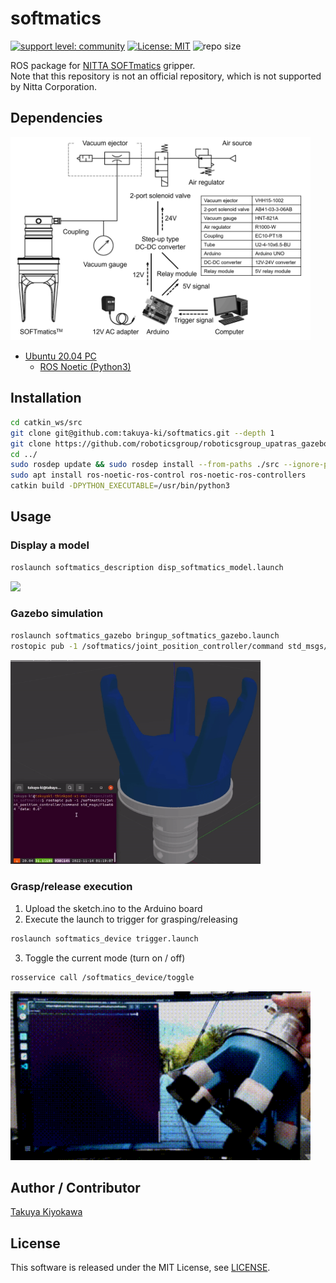 # softmatics

[![support level: community](https://img.shields.io/badge/support%20level-community-lightgray.svg)](http://rosindustrial.org/news/2016/10/7/better-supporting-a-growing-ros-industrial-software-platform)
[![License: MIT](https://img.shields.io/badge/License-MIT-yellow.svg)](https://opensource.org/licenses/MIT)
![repo size](https://img.shields.io/github/repo-size/Osaka-University-Harada-Laboratory/softmatics)

ROS package for [NITTA SOFTmatics](https://www.nitta.co.jp/en/product/robothand/) gripper.  
Note that this repository is not an official repository, which is not supported by Nitta Corporation.

## Dependencies

<img src=img/system.png width=480>

- [Ubuntu 20.04 PC](https://ubuntu.com/certified/laptops?q=&limit=20&vendor=Dell&vendor=Lenovo&vendor=HP&release=20.04+LTS)
  - [ROS Noetic (Python3)](https://wiki.ros.org/noetic/Installation/Ubuntu)

## Installation

```bash
cd catkin_ws/src
git clone git@github.com:takuya-ki/softmatics.git --depth 1
git clone https://github.com/roboticsgroup/roboticsgroup_upatras_gazebo_plugins.git --depth 1
cd ../
sudo rosdep update && sudo rosdep install --from-paths ./src --ignore-packages-from-source --rosdistro noetic -y --os=ubuntu:focal -y
sudo apt install ros-noetic-ros-control ros-noetic-ros-controllers
catkin build -DPYTHON_EXECUTABLE=/usr/bin/python3
```

## Usage

### Display a model
```bash
roslaunch softmatics_description disp_softmatics_model.launch
```

<img src="softmatics_description/images/softmatics_rviz.gif" width="400">  

### Gazebo simulation
```bash
roslaunch softmatics_gazebo bringup_softmatics_gazebo.launch
rostopic pub -1 /softmatics/joint_position_controller/command std_msgs/Float64 "data: 0.6"
```

<img src="softmatics_description/images/softmatics_gazebo.gif" width="400">  

### Grasp/release execution
1. Upload the sketch.ino to the Arduino board
2. Execute the launch to trigger for grasping/releasing
```bash
roslaunch softmatics_device trigger.launch
```
3. Toggle the current mode (turn on / off)
```bash
rosservice call /softmatics_device/toggle
```
<img src="img/toggle_4x.gif" width="480">  

## Author / Contributor

[Takuya Kiyokawa](https://takuya-ki.github.io/)

## License

This software is released under the MIT License, see [LICENSE](./LICENSE).
